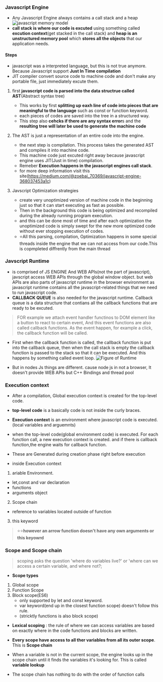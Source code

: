 ### Javascript Engine
- Any Javascript Engine always contains a call stack and a heap
![javascript memory model](https://blog.kakaocdn.net/dn/bAGG5c/btqChFytmpg/qLtzgp3ahZgqkcIlD9mtkK/img.png)
 - **call stack is where our code is excuted** using something called **excution context**(get stacked in the call stack) and **heap is an unstructured memory pool** which **stores all the objects** that our application needs.
 
#### Steps
- javascript was a interpreted language, but this is not true anymore. Because Javascript support **Just In Time compilation**
- JIT compiler convert source code to machine code and don't make any portable file, just immediately excute them.

1. first **javascript code is parsed into the data structrue called AST**(Abstract syntax tree)
   - This works by first **splitting up eaxh line of code into pieces that are meaningful to the language** such as const or function keyword.
   - each pieces of codes are saved into the tree in a structured way.
   - This step also **cehcks if there are any syntax error**s and the **resulting tree will later be used to generate the machine code**
 
2. The AST is just a representation of an entire code into the engine.
   - the next step is compilation. This process takes the generated AST and compiles it into machine code.
   - This machine code just excuted right away because javascript engine uses JIT(Just in time) compilation.
   - Remeber **Execution happens in the javascript engines call stack**.
   - for more deep information visit this site(https://medium.com/@zoebai_70369/javascript-engine-368037453a1c)
  
3. Javscript Optimization strategies
   -  create very unoptimized version of machine code in the beginning just so that it can start executing as fast as possible.
   -  Then in the background this code is being optimized and recompiled during the already running program execution.
   - and this can be done most of time and after each optimization the unoptimized code is simply swept for the new more optimized code without ever stopping execution of codes.
   - ⭐All this parsing, compilation, Optimization happens in some special threads inside the engine that we can not access from our code.This is copmpleted diffrently from   the main thread
  
### Javscript Runtime 
- is comprised of JS ENGINE And WEB APIs(not the part of javascript), javscript access WEB APIs through the global window object. but web APIs are also parts of javascript runtime in the browser environment as javascript runtime contains all the javascript-related things that we need to run javascript code.
- **CALLBACK QUEUE** is also needed for the javascript runtime. Callback queue is a data structure that contians all the callback functions that are ready to be excuted.
> FOR example we attach event handler functinos to DOM element like a button to react to certain event, And this event functions are also called callback functions. As the event happen, for example a click, the callback function will be called.
- First when the callback function is called, the callback function is put into the callback queue, then when the call stack is empty the callback function is passed to the stack so that it can be executed. And this happens by something called event loop.
![Figure of Runtime](https://cdn-images-1.medium.com/max/1600/1*lZ-KXoVNUSOwaq7q8zUBDg.png)

- But in nodes Js things are different. cause node js in not a browser, It doesn't provide WEB APIs but C++ Bindings and thread pool

### Execution context
- After a compilation, Global execution context is created for the top-level code.
- **top-level code** is a basically code is not inside the curly braces.
- **Execution context** is an environment where javascript code is executed.(local variables and arguemnts)
- when the top-level code(global environment code) is executed. For each function call, a new execution context is created. and if there is callback function,the engine waits for callback function.


- These are Generated during creation phase right before execution
- inside Execution context 
 1. ariable Environment.
  - let,const and var declaration
  - functions
  - arguments object
  
 2. Scope chain
  - reference to variables located outside of function
  
 3. this keyword
 
 > ⭐⭐**however an arrow function doesn't have any own arguments or this keyowrd**
 
 
 ### Scope and Scope chain 
 > scoping asks the question 'where do variables live?' or 'where can we access a certain variable, and where not?;
 
- **Scope types**
 1. Global scope
 2. Function Scope
 3. Block scope(ES6)
    - only supported by let and const keyword.
    - var keyword(end up in the closest function scope) doesn't follow this rule.
    - (stricktly functions is also block scope)

 - **Lexical scoping** : the rule of where we can access variables are based on exactly where in the code functions and blocks are written.
 - **Every scope have access to all ther variables from all its outer scope**. This is **Scope chain**
 - When a variable is not in the current scope, the engine looks up in the scope chain until it finds the variables it's looking for. This is called **variable lookup**
 
 - The scope chain has nothing to do with the order of function calls

